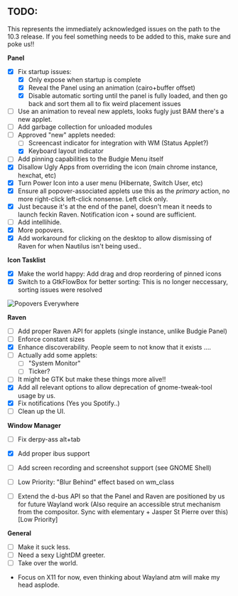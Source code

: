 TODO:
-----

This represents the immediately acknowledged issues on the path to the 10.3
release. If you feel something needs to be added to this, make sure and poke
us!!

**Panel**

 * [x] Fix startup issues:
    * [x] Only expose when startup is complete
    * [x] Reveal the Panel using an animation (cairo+buffer offset)
    * [x] Disable automatic sorting until the panel is fully loaded, and then go
      back and sort them all to fix weird placement issues
 * [ ] Use an animation to reveal new applets, looks fugly just BAM there's a new applet.
 * [ ] Add garbage collection for unloaded modules
 * [ ] Approved "new" applets needed:
   * [ ] Screencast indicator for integration with WM (Status Applet?)
   * [x] Keyboard layout indicator
 * [ ] Add pinning capabilities to the Budgie Menu itself
 * [x] Disallow Ugly Apps from overriding the icon (main chrome instance, hexchat, etc)
 * [x] Turn Power Icon into a user menu (Hibernate, Switch User, etc)
 * [x] Ensure all popover-associated applets use this as  the *primary* action, no
       more right-click left-click nonsense. Left click only.
 * [x] Just because it's at the end of the panel, doesn't mean it needs to launch
       feckin Raven. Notification icon + sound are sufficient.
 * [ ] Add intellihide.
 * [x] More popovers.
 * [x] Add workaround for clicking on the desktop to allow dismissing of Raven
       for when Nautilus isn't being used..

**Icon Tasklist**

 * [x] Make the world happy: Add drag and drop reordering of pinned icons
 * [x] Switch to a GtkFlowBox for better sorting:
       This is no longer neccessary, sorting issues were resolved

 ![Popovers Everywhere](http://cdn.meme.am/instances/500x/63501402.jpg)

**Raven**

 * [ ] Add proper Raven API for applets (single instance, unlike Budgie Panel)
 * [ ] Enforce constant sizes
 * [x] Enhance discoverability. People seem to not know that it exists ....
 * [ ] Actually add some applets:
   * [ ] "System Monitor"
   * [ ] Ticker?
 * [ ] It might be GTK but make these things more alive!!
 * [x] Add all relevant options to allow deprecation of gnome-tweak-tool usage by us.
 * [x] Fix notifications (Yes you Spotify..)
 * [ ] Clean up the UI.

**Window Manager**


 * [ ] Fix derpy-ass alt+tab
 * [x] Add proper ibus support
 * [ ] Add screen recording and screenshot support (see GNOME Shell)
 * [ ] Low Priority: "Blur Behind" effect based on wm_class
 * [ ] Extend the d-bus API so that the Panel and Raven are positioned by us for future
   Wayland work (Also require an accessible strut mechanism from the compositor.
   Sync with elementary + Jasper St Pierre over this) [Low Priority]


**General**


 * [ ] Make it suck less.
 * [ ] Need a sexy LightDM greeter.
 * [ ] Take over the world.
 * Focus on X11 for now, even thinking about Wayland atm will make my head asplode.
